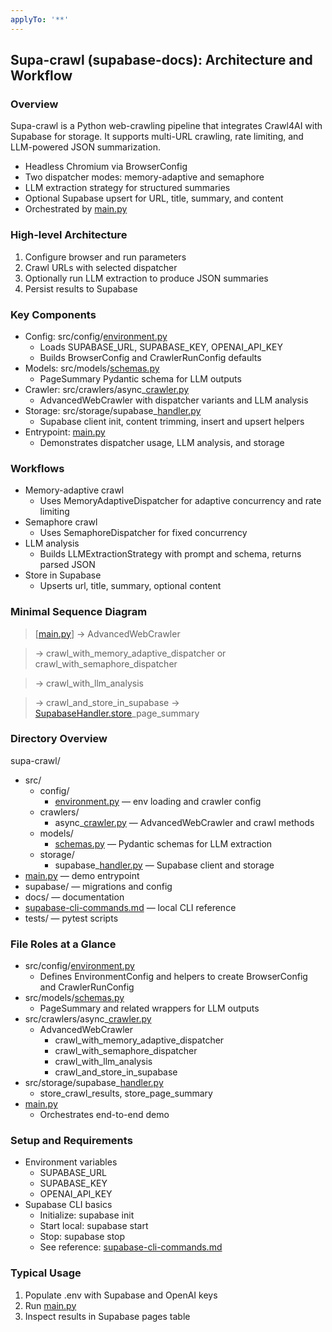 ```yaml
---
applyTo: '**'
---
```

## Supa-crawl (supabase-docs): Architecture and Workflow

### Overview

Supa-crawl is a Python web-crawling pipeline that integrates Crawl4AI with Supabase for storage. It supports multi-URL crawling, rate limiting, and LLM-powered JSON summarization.

- Headless Chromium via BrowserConfig
- Two dispatcher modes: memory-adaptive and semaphore
- LLM extraction strategy for structured summaries
- Optional Supabase upsert for URL, title, summary, and content
- Orchestrated by [main.py](http://main.py)

### High-level Architecture

1. Configure browser and run parameters
2. Crawl URLs with selected dispatcher
3. Optionally run LLM extraction to produce JSON summaries
4. Persist results to Supabase

### Key Components

- Config: src/config/[environment.py](http://environment.py)
    - Loads SUPABASE_URL, SUPABASE_KEY, OPENAI_API_KEY
    - Builds BrowserConfig and CrawlerRunConfig defaults
- Models: src/models/[schemas.py](http://schemas.py)
    - PageSummary Pydantic schema for LLM outputs
- Crawler: src/crawlers/async_[crawler.py](http://crawler.py)
    - AdvancedWebCrawler with dispatcher variants and LLM analysis
- Storage: src/storage/supabase_[handler.py](http://handler.py)
    - Supabase client init, content trimming, insert and upsert helpers
- Entrypoint: [main.py](http://main.py)
    - Demonstrates dispatcher usage, LLM analysis, and storage

### Workflows

- Memory-adaptive crawl
    - Uses MemoryAdaptiveDispatcher for adaptive concurrency and rate limiting
- Semaphore crawl
    - Uses SemaphoreDispatcher for fixed concurrency
- LLM analysis
    - Builds LLMExtractionStrategy with prompt and schema, returns parsed JSON
- Store in Supabase
    - Upserts url, title, summary, optional content

### Minimal Sequence Diagram

> [[main.py](http://main.py)] → AdvancedWebCrawler
> 

> → crawl_with_memory_adaptive_dispatcher or crawl_with_semaphore_dispatcher
> 

> → crawl_with_llm_analysis
> 

> → crawl_and_store_in_supabase → [SupabaseHandler.store](http://SupabaseHandler.store)_page_summary
> 

### Directory Overview

supa-crawl/

- src/
    - config/
        - [environment.py](http://environment.py) — env loading and crawler config
    - crawlers/
        - async_[crawler.py](http://crawler.py) — AdvancedWebCrawler and crawl methods
    - models/
        - [schemas.py](http://schemas.py) — Pydantic schemas for LLM extraction
    - storage/
        - supabase_[handler.py](http://handler.py) — Supabase client and storage
- [main.py](http://main.py) — demo entrypoint
- supabase/ — migrations and config
- docs/ — documentation
- [supabase-cli-commands.md](http://supabase-cli-commands.md) — local CLI reference
- tests/ — pytest scripts

### File Roles at a Glance

- src/config/[environment.py](http://environment.py)
    - Defines EnvironmentConfig and helpers to create BrowserConfig and CrawlerRunConfig
- src/models/[schemas.py](http://schemas.py)
    - PageSummary and related wrappers for LLM outputs
- src/crawlers/async_[crawler.py](http://crawler.py)
    - AdvancedWebCrawler
        - crawl_with_memory_adaptive_dispatcher
        - crawl_with_semaphore_dispatcher
        - crawl_with_llm_analysis
        - crawl_and_store_in_supabase
- src/storage/supabase_[handler.py](http://handler.py)
    - store_crawl_results, store_page_summary
- [main.py](http://main.py)
    - Orchestrates end-to-end demo

### Setup and Requirements

- Environment variables
    - SUPABASE_URL
    - SUPABASE_KEY
    - OPENAI_API_KEY
- Supabase CLI basics
    - Initialize: supabase init
    - Start local: supabase start
    - Stop: supabase stop
    - See reference: [supabase-cli-commands.md](http://supabase-cli-commands.md)

### Typical Usage

1. Populate .env with Supabase and OpenAI keys
2. Run [main.py](http://main.py)
3. Inspect results in Supabase pages table